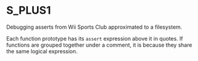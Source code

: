 # S_PLUS1
Debugging asserts from Wii Sports Club approximated to a filesystem.
  
Each function prototype has its `assert` expression above it in quotes. If functions are grouped together under a comment, it is because they share the same logical expression.

